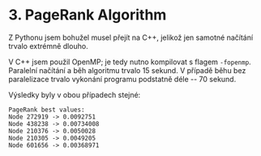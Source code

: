 # 3. PageRank Algorithm

Z Pythonu jsem bohužel musel přejít na C++, jelikož jen samotné načítání trvalo extrémně dlouho.

V C++ jsem použil OpenMP; je tedy nutno kompilovat s flagem `-fopenmp`. Paralelní načítání a běh
algoritmu trvalo 15 sekund. V případě běhu bez paralelizace trvalo vykonání programu podstatně déle -- 70 sekund.

Výsledky byly v obou případech stejné:

```
PageRank best values:
Node 272919 -> 0.0092751
Node 438238 -> 0.00734008
Node 210376 -> 0.0050028
Node 210305 -> 0.0049205
Node 601656 -> 0.00368971
```